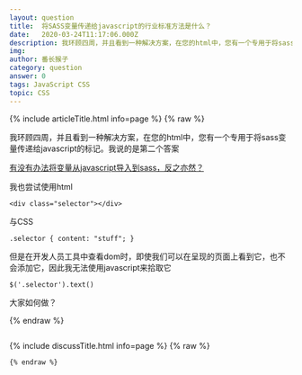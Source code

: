 ```yaml
---
layout: question
title:  将SASS变量传递给javascript的行业标准方法是什么？
date:   2020-03-24T11:17:06.000Z
description: 我环顾四周，并且看到一种解决方案，在您的html中，您有一个专用于将sass变量传递给javascript的标记。我说的是第二个答案有没有办法将变量从...
img: 
author: 番长猴子
category: question
answer: 0
tags: JavaScript CSS
topic: CSS
---
```

<div class="article-root">
  <div class="article">
    {% include articleTitle.html info=page %}
    {% raw %}
    <div class="article-content"><p><font style="vertical-align: inherit;"><font style="vertical-align: inherit;">我环顾四周，并且看到一种解决方案，在您的html中，您有一个专用于将sass变量传递给javascript的标记。</font><font style="vertical-align: inherit;">我说的是第二个答案</font></font></p>

<p><a href="https://stackoverflow.com/questions/9354319/is-there-a-way-to-import-variables-from-javascript-to-sass-or-vice-versa"><font style="vertical-align: inherit;"><font style="vertical-align: inherit;">有没有办法将变量从javascript导入到sass，反之亦然？</font></font></a></p>

<p><font style="vertical-align: inherit;"><font style="vertical-align: inherit;">我也尝试使用html</font></font></p>

<pre><code>&lt;div class="selector"&gt;&lt;/div&gt;
</code></pre>

<p><font style="vertical-align: inherit;"><font style="vertical-align: inherit;">与CSS</font></font></p>

<pre><code>.selector { content: "stuff"; }
</code></pre>

<p><font style="vertical-align: inherit;"><font style="vertical-align: inherit;">但是在开发人员工具中查看dom时，即使我们可以在呈现的页面上看到它，也不会添加它，因此我无法使用javascript来拾取它</font></font></p>

<pre><code>$('.selector').text()
</code></pre>

<p><font style="vertical-align: inherit;"><font style="vertical-align: inherit;">大家如何做？</font></font></p></div>
    {% endraw %}
  </div>
  <p style="height: 0;width:0;overflow: hidden;"> 第3724篇《将SASS变量传递给javascript的行业标准方法是什么？》来自Winter(https://github.com/aiyld/aiyld.github.io)的站点</p>
  <div class="discuss-wrapper">
    {% include discussTitle.html info=page %}
    {% raw %}
    
    {% endraw %}
  </div>
<div>
